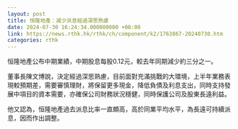 ```yaml
---
layout: post
title: 恒隆地產：減少派息經過深思熟慮
date: 2024-07-30 16:24:34.000000000 +08:00
link: https://news.rthk.hk/rthk/ch/component/k2/1763867-20240730.htm
categories: rthk
---
```


恒隆地產公布中期業績，中期股息每股0.12元，較去年同期減少約三分之一。

董事長陳文博說，決定經過深思熟慮，目前面對充滿挑戰的大環境，上半年業務表現較預期差，需要審慎理財，將保留更多現金，降低負債及利息支出，同時支持發展中項目的資本需要，亦確保公司財務狀況穩健，同時保護公司及股東長遠利益。

他又認為，恒隆地產過去派息比率一直頗高，高於同業平均水平，為長遠可持續派息，因而作出調整。
